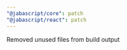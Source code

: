 ```yaml
---
"@jabascript/core": patch
"@jabascript/react": patch
---
```


Removed unused files from build output
